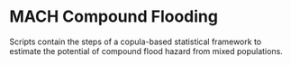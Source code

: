 # MACH Compound Flooding

Scripts contain the steps of a copula-based statistical framework to estimate the potential of compound flood hazard from mixed populations.
